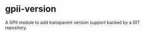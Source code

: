 gpii-version
============

A GPII module to add transparent version support backed by a GIT repository.
